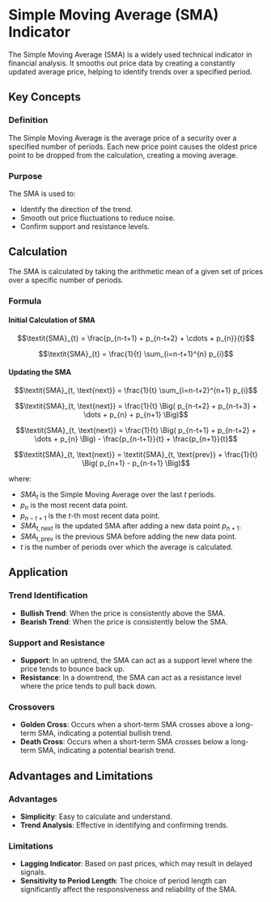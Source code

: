 # Simple Moving Average (SMA) Indicator

The Simple Moving Average (SMA) is a widely used technical indicator in financial analysis. It smooths out price data by
creating a constantly updated average price, helping to identify trends over a specified period. 

## Key Concepts

### Definition

The Simple Moving Average is the average price of a security over a specified number of periods. Each new price point
causes the oldest price point to be dropped from the calculation, creating a moving average.

### Purpose

The SMA is used to:

- Identify the direction of the trend.
- Smooth out price fluctuations to reduce noise.
- Confirm support and resistance levels.

## Calculation

The SMA is calculated by taking the arithmetic mean of a given set of prices over a specific number of periods.

### Formula
#### Initial Calculation of SMA
```math
\textit{SMA}_{t} = \frac{p_{n-t+1} + p_{n-t+2} + \cdots + p_{n}}{t}
```
```math
\textit{SMA}_{t} = \frac{1}{t} \sum_{i=n-t+1}^{n} p_{i}
```

#### Updating the SMA
```math
\textit{SMA}_{t, \text{next}} = \frac{1}{t} \sum_{i=n-t+2}^{n+1} p_{i}
```
```math
\textit{SMA}_{t, \text{next}} = \frac{1}{t} \Big( p_{n-t+2} + p_{n-t+3} + \dots + p_{n} + p_{n+1} \Big)
```
```math
\textit{SMA}_{t, \text{next}} = \frac{1}{t} \Big( p_{n-t+1} + p_{n-t+2} + \dots + p_{n} \Big) - \frac{p_{n-t+1}}{t} + \frac{p_{n+1}}{t}
```
```math
\textit{SMA}_{t, \text{next}} = \textit{SMA}_{t, \text{prev}} + \frac{1}{t} \Big( p_{n+1} - p_{n-t+1} \Big)
```
where:
- $\textit{SMA}_{t}$ is the Simple Moving Average over the last $t$ periods.
- $p_{n}$ is the most recent data point.
- $p_{n-t+1}$ is the $t$-th most recent data point.
- $\textit{SMA}_{t, \text{next}}$ is the updated SMA after adding a new data point $p_{n+1}$.
- $\textit{SMA}_{t, \text{prev}}$ is the previous SMA before adding the new data point.
- $t$ is the number of periods over which the average is calculated.

## Application

### Trend Identification

- **Bullish Trend**: When the price is consistently above the SMA.
- **Bearish Trend**: When the price is consistently below the SMA.

### Support and Resistance

- **Support**: In an uptrend, the SMA can act as a support level where the price tends to bounce back up.
- **Resistance**: In a downtrend, the SMA can act as a resistance level where the price tends to pull back down.

### Crossovers

- **Golden Cross**: Occurs when a short-term SMA crosses above a long-term SMA, indicating a potential bullish trend.
- **Death Cross**: Occurs when a short-term SMA crosses below a long-term SMA, indicating a potential bearish trend.

## Advantages and Limitations

### Advantages

- **Simplicity**: Easy to calculate and understand.
- **Trend Analysis**: Effective in identifying and confirming trends.

### Limitations

- **Lagging Indicator**: Based on past prices, which may result in delayed signals.
- **Sensitivity to Period Length**: The choice of period length can significantly affect the responsiveness and
  reliability of the SMA.
